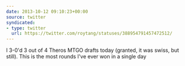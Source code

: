 ```yaml
---
date: 2013-10-12 09:10:23+00:00
source: twitter
syndicated:
- type: twitter
  url: https://twitter.com/roytang/statuses/388954791457472512/
---
```


I 3-0'd 3 out of 4 Theros MTGO drafts today (granted, it was swiss, but still). This is the most rounds I've ever won in a single day